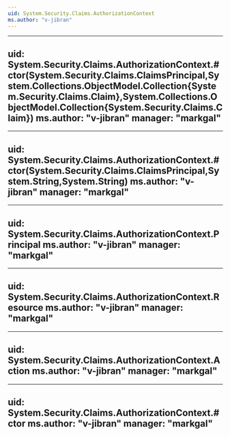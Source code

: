 ```yaml
---
uid: System.Security.Claims.AuthorizationContext
ms.author: "v-jibran"
---
```


---
uid: System.Security.Claims.AuthorizationContext.#ctor(System.Security.Claims.ClaimsPrincipal,System.Collections.ObjectModel.Collection{System.Security.Claims.Claim},System.Collections.ObjectModel.Collection{System.Security.Claims.Claim})
ms.author: "v-jibran"
manager: "markgal"
---

---
uid: System.Security.Claims.AuthorizationContext.#ctor(System.Security.Claims.ClaimsPrincipal,System.String,System.String)
ms.author: "v-jibran"
manager: "markgal"
---

---
uid: System.Security.Claims.AuthorizationContext.Principal
ms.author: "v-jibran"
manager: "markgal"
---

---
uid: System.Security.Claims.AuthorizationContext.Resource
ms.author: "v-jibran"
manager: "markgal"
---

---
uid: System.Security.Claims.AuthorizationContext.Action
ms.author: "v-jibran"
manager: "markgal"
---

---
uid: System.Security.Claims.AuthorizationContext.#ctor
ms.author: "v-jibran"
manager: "markgal"
---
